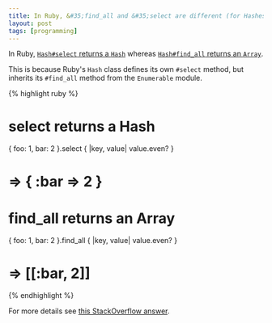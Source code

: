 ```yaml
---
title: In Ruby, &#35;find_all and &#35;select are different (for Hashes)
layout: post
tags: [programming]
---
```


In Ruby, [`Hash#select` returns a `Hash`](http://ruby-doc.org/core-2.3.1/Hash.html#method-i-select) whereas [`Hash#find_all` returns an `Array`](http://ruby-doc.org/core-2.3.1/Enumerable.html#method-i-find_all).

This is because Ruby's `Hash` class defines its own `#select` method, but inherits its `#find_all` method from the `Enumerable` module.

{% highlight ruby %}
# select returns a Hash
{ foo: 1, bar: 2 }.select { |key, value| value.even? }
# => { :bar => 2 }

# find_all returns an Array
{ foo: 1, bar: 2 }.find_all { |key, value| value.even? }
# => [[:bar, 2]]
{% endhighlight %}

For more details see [this StackOverflow answer](http://stackoverflow.com/a/21000136).
